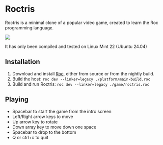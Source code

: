 # Roctris
Roctris is a minimal clone of a popular video game, created to learn the Roc programming language.

![](roctris.gif)

It has only been compiled and tested on Linux Mint 22 (Ubuntu 24.04)

## Installation 

1. Download and install [Roc](https://github.com/roc-lang/roc), either from source or from the nightly build.
2. Build the host: `roc dev --linker=legacy ./platform/main-build.roc`
3. Build and run Roctris: `roc dev --linker=legacy ./game/roctris.roc`

## Playing

- Spacebar to start the game from the intro screen
- Left/Right arrow keys to move
- Up arrow key to rotate
- Down array key to move down one space
- Spacebar to drop to the bottom
- Q or ctrl+c to quit
